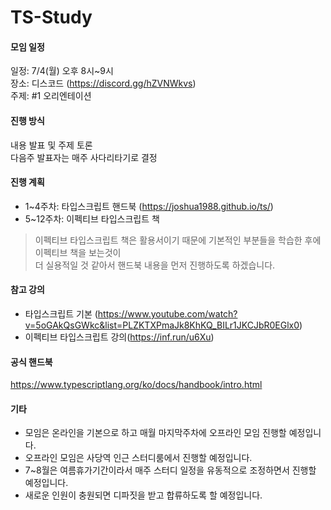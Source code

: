 # TS-Study

#### 모임 일정
일정: 7/4(월) 오후 8시~9시  
장소: 디스코드 (https://discord.gg/hZVNWkvs)  
주제: #1 오리엔테이션

#### 진행 방식
내용 발표 및 주제 토론  
다음주 발표자는 매주 사다리타기로 결정

#### 진행 계획
- 1~4주차: 타입스크립트 핸드북 (https://joshua1988.github.io/ts/)
- 5~12주차: 이펙티브 타입스크립트 책

> 이펙티브 타입스크립트 책은 활용서이기 때문에 기본적인 부분들을 학습한 후에 이펙티브 책을 보는것이  
> 더 실용적일 것 같아서 핸드북 내용을 먼저 진행하도록 하겠습니다.

#### 참고 강의
- 타입스크립트 기본 (https://www.youtube.com/watch?v=5oGAkQsGWkc&list=PLZKTXPmaJk8KhKQ_BILr1JKCJbR0EGlx0)
- 이펙티브 타입스크립트 강의(https://inf.run/u6Xu)

#### 공식 핸드북
https://www.typescriptlang.org/ko/docs/handbook/intro.html

#### 기타
- 모임은 온라인을 기본으로 하고 매월 마지막주차에 오프라인 모임 진행할 예정입니다.
- 오프라인 모임은 사당역 인근 스터디룸에서 진행할 예정입니다.
- 7~8월은 여름휴가기간이라서 매주 스터디 일정을 유동적으로 조정하면서 진행할 예정입니다.
- 새로운 인원이 충원되면 디파짓을 받고 합류하도록 할 예정입니다.
